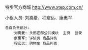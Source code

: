 特步官方商城
http://www.xtep.com.cn/

小组人员:
    刘嵩菱、程宏远、康惠军

    各自负责部分:
        刘嵩菱: 头部底部公共模块  主页  登录
        康惠军: 详情页 商品详情
        程宏远: 购物车 商品列表